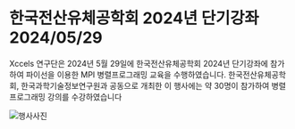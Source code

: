# 한국전산유체공학회 2024년 단기강좌  2024/05/29

Xccels 연구단은 2024년 5월 29일에 한국전산유체공학회 2024년 단기강좌에 참가하여 파이선을 이용한 MPI 병렬프로그래밍 교육을 수행하였습니다.
한국전산유체공학회, 한국과학기술정보연구원과 공동으로 개최한 이 행사에는 약 30명이 참가하여 병렬 프로그래밍 강의를 수강하였습니다

![행사사진](/data/events/posts/general/images/short_kscfd24.png)
